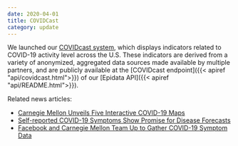 ```yaml
---
date: 2020-04-01
title: COVIDCast
category: update
---
```



We launched our [COVIDcast system](https://covidcast.cmu.edu), which displays
indicators related to COVID-19 activity level across the U.S.  These
indicators are derived from a variety of anonymized, aggregated data sources
made available by multiple partners, and are publicly available at the
[COVIDcast endpoint]({{< apiref "api/covidcast.html">}}) of our [Epidata API]({{< apiref "api/README.html">}}).

Related news articles:

- [Carnegie Mellon Unveils Five Interactive COVID-19 Maps](https://www.cmu.edu/news/stories/archives/2020/april/cmu-unveils-covidcast-maps.html)
- [Self-reported COVID-19 Symptoms Show Promise for Disease Forecasts](https://www.cmu.edu/news/stories/archives/2020/april/self-reported-covid-19-symptoms-disease-forecasts.html)
- [Facebook and Carnegie Mellon Team Up to Gather COVID-19 Symptom Data](https://www.cmu.edu/news/stories/archives/2020/april/facebook-survey-covid.html)

